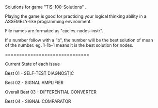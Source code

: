 Solutions for game "TIS-100-Solutions" .

Playing the game is good for practicing your logical thinking ability in a ASSEMBLY-like programming environment. 

File names are formated as "cycles-nodes-instr".

If a number follow with a "b", the number will be the best solution of mean of the number. eg. 1-1b-1 means it is the best solution for nodes.

==============================

Current State of each issue

Best 01 - SELF-TEST DIAGNOSTIC

Best 02 - SIGNAL AMPLIFIER

Overall Best 03 - DIFFERENTIAL CONVERTER

Best 04 - SIGNAL COMPARATOR

